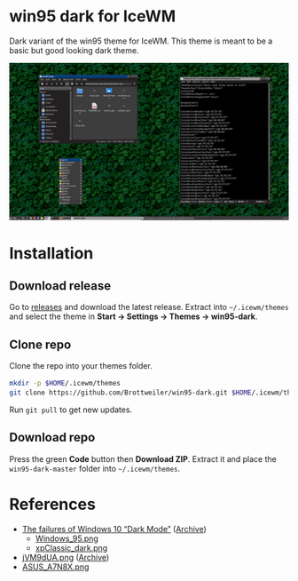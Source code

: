 win95 dark for IceWM
====================

Dark variant of the win95 theme for IceWM.
This theme is meant to be a basic but good looking dark theme.

![](https://raw.githubusercontent.com/Brottweiler/win95-dark/gh-pages/screenshot.png)

# Installation

## Download release

Go to [releases](https://github.com/Brottweiler/win95-dark/releases) and download the latest release.
Extract into `~/.icewm/themes` and select the theme in **Start → Settings → Themes → win95-dark**.

## Clone repo

Clone the repo into your themes folder.
```bash
mkdir -p $HOME/.icewm/themes
git clone https://github.com/Brottweiler/win95-dark.git $HOME/.icewm/themes
```
Run `git pull` to get new updates.

## Download repo

Press the green **Code** button then **Download ZIP**. Extract it and place the `win95-dark-master` folder into `~/.icewm/themes`.

# References

- [The failures of Windows 10 “Dark Mode”](https://bc-programming.com/blogs/2019/04/the-failures-of-windows-10-dark-mode/) ([Archive](https://archive.ph/KAHEU))
	- [Windows_95.png](https://archive.ph/NmqGr)
	- [xpClassic_dark.png](https://archive.ph/BAqus)
- [jVM9dUA.png](https://i.imgur.com/jVM9dUA.png) ([Archive](https://archive.ph/wP5L4))
- [ASUS_A7N8X.png](https://desu-usergeneratedcontent.xyz/g/image/1710/35/1710359192531.png)

